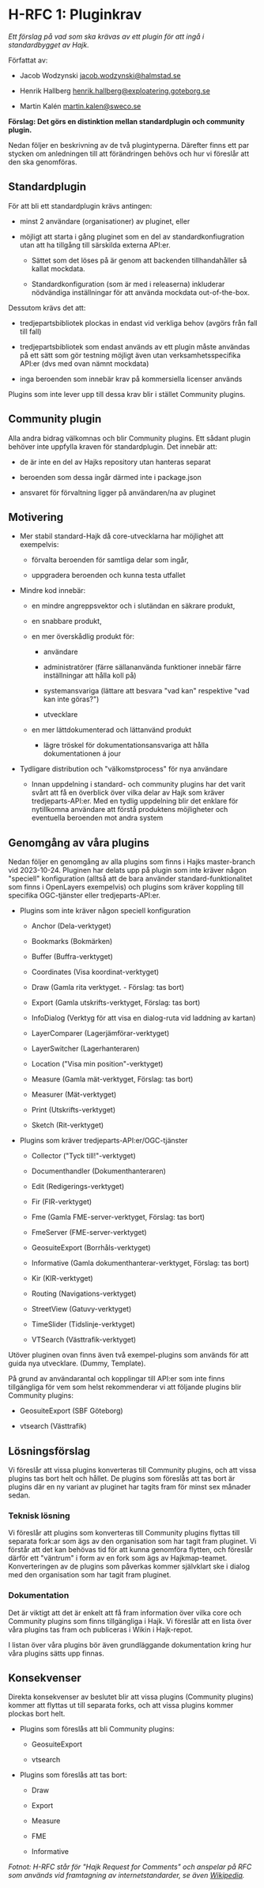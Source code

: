 # H-RFC 1: Pluginkrav

_Ett förslag på vad som ska krävas av ett plugin för att ingå i standardbygget av Hajk._

Författat av:

- Jacob Wodzynski jacob.wodzynski@halmstad.se

- Henrik Hallberg henrik.hallberg@exploatering.goteborg.se

- Martin Kalén martin.kalen@sweco.se

**Förslag: Det görs en distinktion mellan standardplugin och community plugin.**

Nedan följer en beskrivning av de två plugintyperna. Därefter finns ett par stycken om anledningen till att förändringen behövs och hur vi föreslår att den ska genomföras.

## Standardplugin

För att bli ett standardplugin krävs antingen:

- minst 2 användare (organisationer) av pluginet, eller

- möjligt att starta i gång pluginet som en del av standardkonfiugration utan att ha tillgång till särskilda externa API:er.

  - Sättet som det löses på är genom att backenden tillhandahåller så kallat mockdata.

  - Standardkonfiguration (som är med i releaserna) inkluderar nödvändiga inställningar för att använda mockdata out-of-the-box.

Dessutom krävs det att:

- tredjepartsbibliotek plockas in endast vid verkliga behov (avgörs från fall till fall)

- tredjepartsbibliotek som endast används av ett plugin måste användas på ett sätt som gör testning möjligt även utan verksamhetsspecifika API:er (dvs med ovan nämnt mockdata)

- inga beroenden som innebär krav på kommersiella licenser används

Plugins som inte lever upp till dessa krav blir i stället Community plugins.

## Community plugin

Alla andra bidrag välkomnas och blir Community plugins. Ett sådant plugin behöver inte uppfylla kraven för standardplugin. Det innebär att:

- de är inte en del av Hajks repository utan hanteras separat

- beroenden som dessa ingår därmed inte i package.json

- ansvaret för förvaltning ligger på användaren/na av pluginet

## Motivering

- Mer stabil standard-Hajk då core-utvecklarna har möjlighet att exempelvis:

  - förvalta beroenden för samtliga delar som ingår,

  - uppgradera beroenden och kunna testa utfallet

- Mindre kod innebär:

  - en mindre angreppsvektor och i slutändan en säkrare produkt,

  - en snabbare produkt,

  - en mer överskådlig produkt för:

    - användare

    - administratörer (färre sällananvända funktioner innebär färre inställningar att hålla koll på)

    - systemansvariga (lättare att besvara "vad kan" respektive "vad kan inte göras?")

    - utvecklare

  - en mer lättdokumenterad och lättanvänd produkt

    - lägre tröskel för dokumentationsansvariga att hålla dokumentationen á jour

- Tydligare distribution och "välkomstprocess" för nya användare

  - Innan uppdelning i standard- och community plugins har det varit svårt att få en överblick över vilka delar av Hajk som kräver tredjeparts-API:er. Med en tydlig uppdelning blir det enklare för nytillkomna användare att förstå produktens möjligheter och eventuella beroenden mot andra system

## Genomgång av våra plugins

Nedan följer en genomgång av alla plugins som finns i Hajks master-branch vid 2023-10-24. Pluginen har delats upp på plugin som inte kräver någon "speciell" konfiguration (alltså att de bara använder standard-funktionalitet som finns i OpenLayers exempelvis) och plugins som kräver koppling till specifika OGC-tjänster eller tredjeparts-API:er.

- Plugins som inte kräver någon speciell konfiguration

  - Anchor (Dela-verktyget)

  - Bookmarks (Bokmärken)

  - Buffer (Buffra-verktyget)

  - Coordinates (Visa koordinat-verktyget)

  - Draw (Gamla rita verktyget. - Förslag: tas bort)

  - Export (Gamla utskrifts-verktyget, Förslag: tas bort)

  - InfoDialog (Verktyg för att visa en dialog-ruta vid laddning av kartan)

  - LayerComparer (Lagerjämförar-verktyget)

  - LayerSwitcher (Lagerhanteraren)

  - Location ("Visa min position"-verktyget)

  - Measure (Gamla mät-verktyget, Förslag: tas bort)

  - Measurer (Mät-verktyget)

  - Print (Utskrifts-verktyget)

  - Sketch (Rit-verktyget)

- Plugins som kräver tredjeparts-API:er/OGC-tjänster

  - Collector ("Tyck till!"-verktyget)

  - Documenthandler (Dokumenthanteraren)

  - Edit (Redigerings-verktyget)

  - Fir (FIR-verktyget)

  - Fme (Gamla FME-server-verktyget, Förslag: tas bort)

  - FmeServer (FME-server-verktyget)

  - GeosuiteExport (Borrhåls-verktyget)

  - Informative (Gamla dokumenthanterar-verktyget, Förslag: tas bort)

  - Kir (KIR-verktyget)

  - Routing (Navigations-verktyget)

  - StreetView (Gatuvy-verktyget)

  - TimeSlider (Tidslinje-verktyget)

  - VTSearch (Västtrafik-verktyget)

Utöver pluginen ovan finns även två exempel-plugins som används för att guida nya utvecklare. (Dummy, Template).

På grund av användarantal och kopplingar till API:er som inte finns tillgängliga för vem som helst rekommenderar vi att följande plugins blir Community plugins:

- GeosuiteExport (SBF Göteborg)

- vtsearch (Västtrafik)

## Lösningsförslag

Vi föreslår att vissa plugins konverteras till Community plugins, och att vissa plugins tas bort helt och hållet. De plugins som föreslås att tas bort är plugins där en ny variant av pluginet har tagits fram för minst sex månader sedan.

### Teknisk lösning

Vi föreslår att plugins som konverteras till Community plugins flyttas till separata fork:ar som ägs av den organisation som har tagit fram pluginet. Vi förstår att det kan behövas tid för att kunna genomföra flytten, och föreslår därför ett "väntrum" i form av en fork som ägs av Hajkmap-teamet. Konverteringen av de plugins som påverkas kommer självklart ske i dialog med den organisation som har tagit fram pluginet.

### Dokumentation

Det är viktigt att det är enkelt att få fram information över vilka core och Community plugins som finns tillgängliga i Hajk. Vi föreslår att en lista över våra plugins tas fram och publiceras i Wikin i Hajk-repot.

I listan över våra plugins bör även grundläggande dokumentation kring hur våra plugins sätts upp finnas.

## Konsekvenser

Direkta konsekvenser av beslutet blir att vissa plugins (Community plugins) kommer att flyttas ut till separata forks, och att vissa plugins kommer plockas bort helt.

- Plugins som föreslås att bli Community plugins:

  - GeosuiteExport

  - vtsearch

- Plugins som föreslås att tas bort:

  - Draw

  - Export

  - Measure

  - FME

  - Informative

_Fotnot: H-RFC står för "Hajk Request for Comments" och anspelar på RFC som används vid framtagning av internetstandarder, se även [Wikipedia](https://en.wikipedia.org/wiki/Request_for_Comments)._
